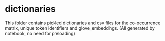 # dictionaries

This folder contains pickled dictionaries and csv files for the co-occurrence matrix, unique token identifiers and glove_embeddings.
(All generated by notebook, no need for preloading)